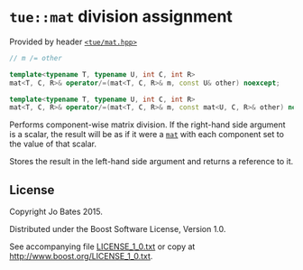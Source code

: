 `tue::mat` division assignment
==============================
Provided by header [`<tue/mat.hpp>`](../../headers/mat.md)

```c++
// m /= other

template<typename T, typename U, int C, int R>
mat<T, C, R>& operator/=(mat<T, C, R>& m, const U& other) noexcept;

template<typename T, typename U, int C, int R>
mat<T, C, R>& operator/=(mat<T, C, R>& m, const mat<U, C, R>& other) noexcept;
```

Performs component-wise matrix division. If the right-hand side argument is a
scalar, the result will be as if it were a [`mat`](../../headers/mat.md)
with each component set to the value of that scalar.

Stores the result in the left-hand side argument and returns a reference to it.

License
-------
Copyright Jo Bates 2015.

Distributed under the Boost Software License, Version 1.0.

See accompanying file [LICENSE_1_0.txt](../../../LICENSE_1_0.txt) or copy at
http://www.boost.org/LICENSE_1_0.txt.
